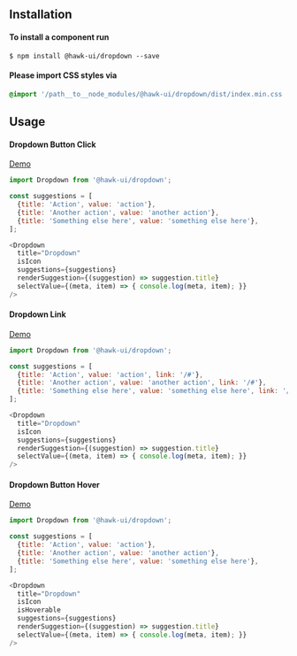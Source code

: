 ## Installation


#### To install a component run
`$ npm install @hawk-ui/dropdown --save`


#### Please import CSS styles via
```scss noeditor
@import '/path__to__node_modules/@hawk-ui/dropdown/dist/index.min.css
```


## Usage


#### Dropdown Button Click
[Demo](https://hawk.wallnit.com/#!/Dropdown/1)
```js static
import Dropdown from '@hawk-ui/dropdown';
```
```js
const suggestions = [
  {title: 'Action', value: 'action'},
  {title: 'Another action', value: 'another action'},
  {title: 'Something else here', value: 'something else here'},
];

<Dropdown
  title="Dropdown"
  isIcon
  suggestions={suggestions}
  renderSuggestion={(suggestion) => suggestion.title}
  selectValue={(meta, item) => { console.log(meta, item); }}
/>
```


#### Dropdown Link
[Demo](https://hawk.wallnit.com/#!/Dropdown/3)
```js static
import Dropdown from '@hawk-ui/dropdown';
```
```js
const suggestions = [
  {title: 'Action', value: 'action', link: '/#'},
  {title: 'Another action', value: 'another action', link: '/#'},
  {title: 'Something else here', value: 'something else here', link: '/#'},
];

<Dropdown
  title="Dropdown"
  isIcon
  suggestions={suggestions}
  renderSuggestion={(suggestion) => suggestion.title}
  selectValue={(meta, item) => { console.log(meta, item); }}
/>
```


#### Dropdown Button Hover
[Demo](https://hawk.wallnit.com/#!/Dropdown/3)
```js static
import Dropdown from '@hawk-ui/dropdown';
```
```js
const suggestions = [
  {title: 'Action', value: 'action'},
  {title: 'Another action', value: 'another action'},
  {title: 'Something else here', value: 'something else here'},
];

<Dropdown
  title="Dropdown"
  isIcon
  isHoverable
  suggestions={suggestions}
  renderSuggestion={(suggestion) => suggestion.title}
  selectValue={(meta, item) => { console.log(meta, item); }}
/>
```